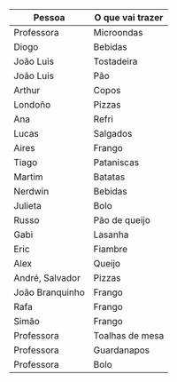 

| Pessoa          | O que vai trazer |
| --------------- | ---------------- |
| Professora      | Microondas       |
| Diogo           | Bebidas          |
| João Luis       | Tostadeira       |
| João Luis       | Pão              |
| Arthur          | Copos            |
| Londoño         | Pizzas           |
| Ana             | Refri            |
| Lucas           | Salgados         |
| Aires           | Frango           |
| Tiago           | Pataniscas       |
| Martim          | Batatas          |
| Nerdwin         | Bebidas          |
| Julieta         | Bolo             |
| Russo           | Pão de queijo    |
| Gabi            | Lasanha          |
| Eric            | Fiambre          |
| Alex            | Queijo           |
| André, Salvador | Pizzas           |
| João Branquinho | Frango           |
| Rafa            | Frango           |
| Simão           | Frango           |
| Professora      | Toalhas de mesa  |
| Professora      | Guardanapos      |
| Professora      | Bolo             |
